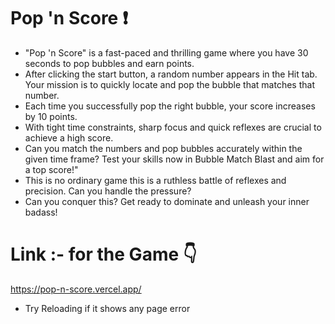 # Pop 'n Score ❗
- "Pop 'n Score" is a fast-paced and thrilling game where you have 30 seconds to pop bubbles and earn points.
- After clicking the start button, a random number appears in the Hit tab. Your mission is to quickly locate and pop the bubble that matches that number.
- Each time you successfully pop the right bubble, your score increases by 10 points.
- With tight time constraints, sharp focus and quick reflexes are crucial to achieve a high score.
- Can you match the numbers and pop bubbles accurately within the given time frame? Test your skills now in Bubble Match Blast and aim for a top score!"
- This is no ordinary game this is a ruthless battle of reflexes and precision. Can you handle the pressure?
- Can you conquer this? Get ready to dominate and unleash your inner badass!

# Link :- for the Game 👇
  https://pop-n-score.vercel.app/

  - Try Reloading if it shows any page error
